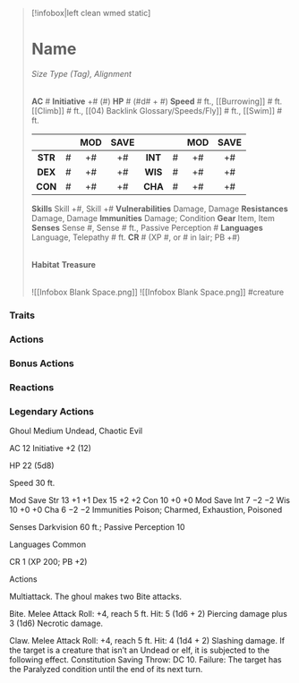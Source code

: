 > [!infobox|left clean wmed static]
> # Name
> *Size Type (Tag), Alignment*
> 
> | |
> | - |
> **AC** # **Initiative** +# (#)
> **HP** # (#d# + #)
> **Speed** # ft., [[Burrowing]] # ft. [[Climb]] # ft., [[04) Backlink Glossary/Speeds/Fly]] # ft., [[Swim]] # ft.
> 
> | | | MOD | SAVE | | | MOD | SAVE |
> | :-: | :-: | :-: | :-: | :-: | :-: | :-: | :-: |
> | **STR** | # | +# | +# | **INT** | # | +# | +# | 
> | **DEX** | # | +# | +# | **WIS** | # | +# | +# |
> | **CON** | # | +# | +# | **CHA** | # | +# | +# |
> **Skills** Skill +#, Skill +#
> **Vulnerabilities** Damage, Damage
> **Resistances** Damage, Damage
> **Immunities** Damage; Condition
> **Gear** Item, Item
> **Senses** Sense #, Sense # ft., Passive Perception #
> **Languages** Language, Telepathy # ft.
> **CR** # (XP #, or # in lair; PB +#)
>
> | |
> | - |
> **Habitat**
> **Treasure**
> 
> | |
> | - |
> ![[Infobox Blank Space.png]]
> ![[Infobox Blank Space.png]]
> #creature 


### Traits
### Actions
### Bonus Actions
### Reactions
### Legendary Actions
Ghoul
Medium Undead, Chaotic Evil

AC 12 Initiative +2 (12)

HP 22 (5d8)

Speed 30 ft.

Mod	Save
Str	13	+1	+1
Dex	15	+2	+2
Con	10	+0	+0
Mod	Save
Int	7	−2	−2
Wis	10	+0	+0
Cha	6	−2	−2
Immunities Poison; Charmed, Exhaustion, Poisoned

Senses Darkvision 60 ft.; Passive Perception 10

Languages Common

CR 1 (XP 200; PB +2)

Actions

Multiattack. The ghoul makes two Bite attacks.

Bite. Melee Attack Roll: +4, reach 5 ft. Hit: 5 (1d6 + 2) Piercing damage plus 3 (1d6) Necrotic damage.

Claw. Melee Attack Roll: +4, reach 5 ft. Hit: 4 (1d4 + 2) Slashing damage. If the target is a creature that isn’t an Undead or elf, it is subjected to the following effect. Constitution Saving Throw: DC 10. Failure: The target has the Paralyzed condition until the end of its next turn.